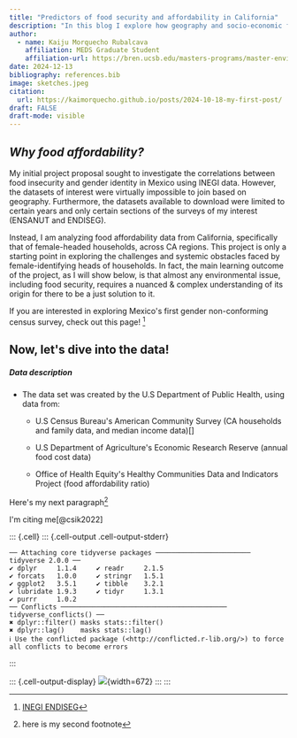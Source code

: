 ```yaml
---
title: "Predictors of food security and affordability in California"
description: "In this blog I explore how geography and socio-economic factors influence annual food costs in female-headed households."
author:
  - name: Kaiju Morquecho Rubalcava
    affiliation: MEDS Graduate Student
    affiliation-url: https://bren.ucsb.edu/masters-programs/master-environmental-data-science/academics-meds-program
date: 2024-12-13
bibliography: references.bib
image: sketches.jpeg
citation:
  url: https://kaimorquecho.github.io/posts/2024-10-18-my-first-post/
draft: FALSE
draft-mode: visible 
---
```




## *Why food affordability?*

My initial project proposal sought to investigate the correlations between food insecurity and gender identity in Mexico using INEGI data. However, the datasets of interest were virtually impossible to join based on geography. Furthermore, the datasets available to download were limited to certain years and only certain sections of the surveys of my interest (ENSANUT and ENDISEG).

Instead, I am analyzing food affordability data from California, specifically that of female-headed households, across CA regions. This project is only a starting point in exploring the challenges and systemic obstacles faced by female-identifying heads of households. In fact, the main learning outcome of the project, as I will show below, is that almost any environmental issue, including food security, requires a nuanced & complex understanding of its origin for there to be a just solution to it.

If you are interested in exploring Mexico's first gender non-conforming census survey, check out this page! [^1]

[^1]: [INEGI ENDISEG](https://en.www.inegi.org.mx/programas/endiseg/2021/)

## Now, let's dive into the data!

##### *Data description*

-   The data set was created by the U.S Department of Public Health, using data from:

    -   U.S Census Bureau's American Community Survey (CA households and family data, and median income data)\[\]

    -   U.S Department of Agriculture's Economic Research Reserve (annual food cost data)

    -   Office of Health Equity's Healthy Communities Data and Indicators Project (food affordability ratio)

Here's my next paragraph[^2]

[^2]: here is my second footnote

I'm citing me[@csik2022]



::: {.cell}
::: {.cell-output .cell-output-stderr}

```
── Attaching core tidyverse packages ──────────────────────── tidyverse 2.0.0 ──
✔ dplyr     1.1.4     ✔ readr     2.1.5
✔ forcats   1.0.0     ✔ stringr   1.5.1
✔ ggplot2   3.5.1     ✔ tibble    3.2.1
✔ lubridate 1.9.3     ✔ tidyr     1.3.1
✔ purrr     1.0.2     
── Conflicts ────────────────────────────────────────── tidyverse_conflicts() ──
✖ dplyr::filter() masks stats::filter()
✖ dplyr::lag()    masks stats::lag()
ℹ Use the conflicted package (<http://conflicted.r-lib.org/>) to force all conflicts to become errors
```


:::

::: {.cell-output-display}
![](index_files/figure-html/unnamed-chunk-1-1.png){width=672}
:::
:::

